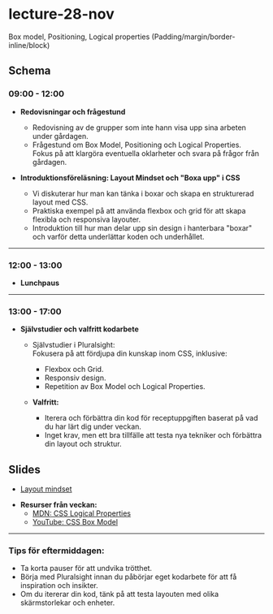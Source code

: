 # lecture-28-nov
Box model, Positioning, Logical properties (Padding/margin/border-inline/block)
## **Schema**

### **09:00 - 12:00**
- **Redovisningar och frågestund**  
  - Redovisning av de grupper som inte hann visa upp sina arbeten under gårdagen.  
  - Frågestund om Box Model, Positioning och Logical Properties.  
    Fokus på att klargöra eventuella oklarheter och svara på frågor från gårdagen.

- **Introduktionsföreläsning: Layout Mindset och "Boxa upp" i CSS**  
  - Vi diskuterar hur man kan tänka i boxar och skapa en strukturerad layout med CSS.
  - Praktiska exempel på att använda flexbox och grid för att skapa flexibla och responsiva layouter.
  - Introduktion till hur man delar upp sin design i hanterbara "boxar" och varför detta underlättar koden och underhållet.

---

### **12:00 - 13:00**
- **Lunchpaus**

---

### **13:00 - 17:00**
- **Självstudier och valfritt kodarbete**  
  - Självstudier i Pluralsight:  
    Fokusera på att fördjupa din kunskap inom CSS, inklusive:
    - Flexbox och Grid.
    - Responsiv design.
    - Repetition av Box Model och Logical Properties.

  - **Valfritt:**  
    - Iterera och förbättra din kod för receptuppgiften baserat på vad du har lärt dig under veckan.  
    - Inget krav, men ett bra tillfälle att testa nya tekniker och förbättra din layout och struktur.

## Slides
* [Layout mindset](https://docs.google.com/presentation/d/1PFbZRFADmdoNMNKOK9pLxfmdl87-CSVipjwhV1IKcPc/edit#slide=id.g33d96f2301_0_16)
 

- **Resurser från veckan:**  
  - [MDN: CSS Logical Properties](https://developer.mozilla.org/en-US/docs/Web/CSS/CSS_logical_properties_and_values)  
  - [YouTube: CSS Box Model](https://www.youtube.com/watch?v=nSst4-WbEZk)

---

### **Tips för eftermiddagen:**
- Ta korta pauser för att undvika trötthet.
- Börja med Pluralsight innan du påbörjar eget kodarbete för att få inspiration och insikter.
- Om du itererar din kod, tänk på att testa layouten med olika skärmstorlekar och enheter.
